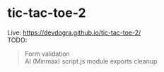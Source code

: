 # tic-tac-toe-2
Live: https://devdogra.github.io/tic-tac-toe-2/  
TODO: 
> Form validation  
> AI  (Minmax)
> script.js module exports cleanup
